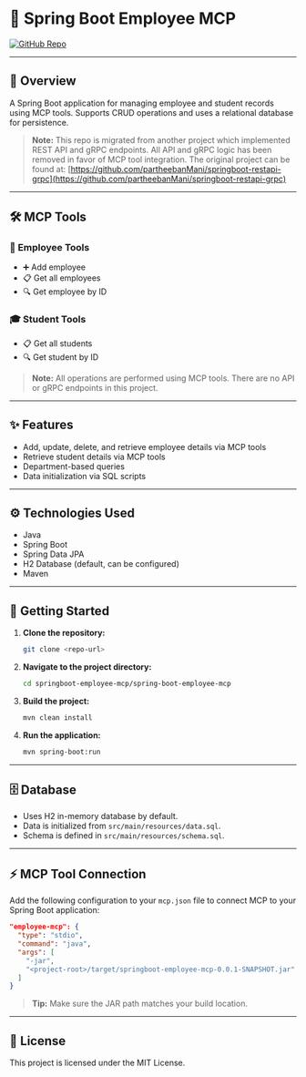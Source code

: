 # 🌟 Spring Boot Employee MCP

[![GitHub Repo](https://img.shields.io/badge/GitHub-Repository-blue?logo=github)](https://github.com/partheeban/springboot-employee-mcp)

---

## 📖 Overview
A Spring Boot application for managing employee and student records using MCP tools. Supports CRUD operations and uses a relational database for persistence.

> **Note:** This repo is migrated from another project which implemented REST API and gRPC endpoints. All API and gRPC logic has been removed in favor of MCP tool integration. The original project can be found at: [https://github.com/partheebanMani/springboot-restapi-grpc](https://github.com/partheebanMani/springboot-restapi-grpc)

---

## 🛠️ MCP Tools

### 👔 Employee Tools
- ➕ Add employee
- 📋 Get all employees
- 🔍 Get employee by ID

### 🎓 Student Tools
- 📋 Get all students
- 🔍 Get student by ID

> **Note:** All operations are performed using MCP tools. There are no API or gRPC endpoints in this project.

---

## ✨ Features
- Add, update, delete, and retrieve employee details via MCP tools
- Retrieve student details via MCP tools
- Department-based queries
- Data initialization via SQL scripts

---

## ⚙️ Technologies Used
- Java
- Spring Boot
- Spring Data JPA
- H2 Database (default, can be configured)
- Maven

---

## 🚀 Getting Started
1. **Clone the repository:**
   ```bash
   git clone <repo-url>
   ```
2. **Navigate to the project directory:**
   ```bash
   cd springboot-employee-mcp/spring-boot-employee-mcp
   ```
3. **Build the project:**
   ```bash
   mvn clean install
   ```
4. **Run the application:**
   ```bash
   mvn spring-boot:run
   ```

---

## 🗄️ Database
- Uses H2 in-memory database by default.
- Data is initialized from `src/main/resources/data.sql`.
- Schema is defined in `src/main/resources/schema.sql`.

---

## ⚡ MCP Tool Connection

Add the following configuration to your `mcp.json` file to connect MCP to your Spring Boot application:

```json
"employee-mcp": {
  "type": "stdio",
  "command": "java",
  "args": [
    "-jar",
    "<project-root>/target/springboot-employee-mcp-0.0.1-SNAPSHOT.jar"
  ]
}
```

> **Tip:** Make sure the JAR path matches your build location.

---

## 📄 License
This project is licensed under the MIT License.
